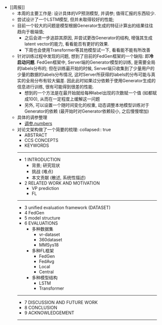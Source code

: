- [[周报]]
	- 本周的主要工作是: 设计具体的VP预测模型, 并调参; 值得汇报的东西较少.
	- 尝试设计了一个LSTM模型, 但并未取得较好的性能;
	- 目前一个较大的问题是模型根据Generator生成的特征计算出的结果往往趋向于极端值;
		- 之后会进一步追踪其原因, 并尝试更改Generator的结构, 增强其生成latent vector的能力, 看看能否有更好的效果.
		- 下周也会使用Transformer等其他模型试一下, 看看能不能有所改善
	- 针对训练过程中发现的问题, 想到了目前的FedGen框架的一个缺陷: 即**冷启动问题**. FedGen框架中, Server端的Generator模型的训练, 是需要全局的labels分布的; 但在训练最开始的时候, Server端只收集到了少量用户的少量的数据的labels分布情况, 这时Server所获得的labels的分布可能与真实的全局分布有较大偏差. 因此此时如果过分依赖于使用Generator生成的信息进行训练, 很有可能得到很差的性能.
		- 想到的一个方法是在最开始就给每种label出现的次数赋一个值 (如都赋成100), 从而在一定程度上缓解这一问题
		- 另外, 可以设置一个随时间变化的权重, 动态调整本地模型训练对于Generator的依赖 (最开始时对Generator依赖较小, 之后慢慢增加)
	- 具体的调参整理
		- [调参.numbers](../assets/调参_1676216814409_0.numbers)
	- 对论文架构做了一个简要的梳理:
	  collapsed:: true
		- ABSTRACT
		- CCS CONCEPTS
		- KEYWORDS
		- -------------------------------------------------
		- 1 INTRODUCTION
			- 背景; 研究现状
			- 挑战 (难点)
			- 本文贡献 (散述, 系统性描述)
		- 2 RELATED WORK AND MOTIVATION
			- VP prediction
			- FL
		- -------------------------------------------------
		- 3 unified evaluation framework (DATASET)
		- 4 FedGen
		- 5 model structure
		- 6 EVALUATIONS
			- 多种数据集
				- vr-dataset
				- 360dataset
				- MMSys18
			- 多种FL框架
				- FedGen
				- FedAvg
				- Local
				- Central
			- 多种模型结构
				- LSTM
				- Transformer
		- -------------------------------------------------
		- 7 DISCUSSION AND FUTURE WORK
		- 8 CONCLUSION
		- 9 ACKNOWLEDGEMENT
		- -------------------------------------------------